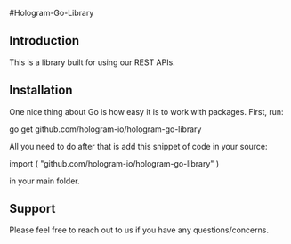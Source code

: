 #Hologram-Go-Library

## Introduction
This is a library built for using our REST APIs.


## Installation

One nice thing about Go is how easy it is to work with packages.
First, run:

go get github.com/hologram-io/hologram-go-library

All you need to do after that is add this snippet of code in your source:

import (
	<your other imports go here>
	"github.com/hologram-io/hologram-go-library"
	<your other imports go here>
)

in your main folder.

## Support
Please feel free to reach out to us if you have any questions/concerns.
